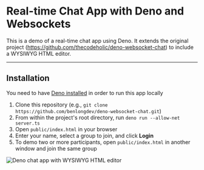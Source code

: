 # Real-time Chat App with Deno and Websockets

This is a demo of a real-time chat app using Deno. It extends the original project (https://github.com/thecodeholic/deno-websocket-chat) to include a WYSIWYG HTML editor.

--------------------

## Installation
You need to have [Deno installed](https://deno.land/#installation) in order to run this app locally

1. Clone this repository (e.g., `git clone https://github.com/benlongdev/deno-websocket-chat.git`)
2. From within the project's root directory, run `deno run --allow-net server.ts`
3. Open `public/index.html` in your browser
4. Enter your name, select a group to join, and click **Login**
5. To demo two or more participants, open `public/index.html` in another window and join the same group

![Deno chat app with WYSIWYG HTML editor](https://www.tiny.cloud/storage/blog/deno-chat-app/github-readme-image-small.png)
